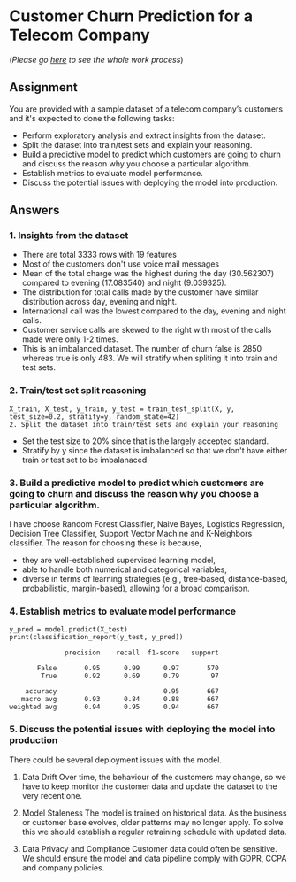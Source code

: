 # Customer Churn Prediction for a Telecom Company

(<i>Please go [here](https://github.com/jojouna/telecom_customer_churn_predict/blob/main/customerChurnPrediction.ipynb) to see the whole work process</i>)

## Assignment
You are provided with a sample dataset of a telecom company’s customers and it's expected to done the following tasks:

- Perform exploratory analysis and extract insights from the dataset.
- Split the dataset into train/test sets and explain your reasoning.
- Build a predictive model to predict which customers are going to churn and discuss the reason why you choose a particular algorithm.
- Establish metrics to evaluate model performance.
- Discuss the potential issues with deploying the model into production.


## Answers
### 1. Insights from the dataset
- There are total 3333 rows with 19 features
- Most of the customers don't use voice mail messages
- Mean of the total charge was the highest during the day (30.562307) compared to evening (17.083540) and night (9.039325).
- The distribution for total calls made by the customer have similar distribution across day, evening and night.
- International call was the lowest compared to the day, evening and night calls.
- Customer service calls are skewed to the right with most of the calls made were only 1-2 times.
- This is an imbalanced dataset. The number of churn false is 2850 whereas true is only 483. We will stratify when spliting it into train and test sets.

### 2. Train/test set split reasoning
```
X_train, X_test, y_train, y_test = train_test_split(X, y, test_size=0.2, stratify=y, random_state=42)
2. Split the dataset into train/test sets and explain your reasoning
```

- Set the test size to 20% since that is the largely accepted standard.
- Stratify by y since the dataset is imbalanced so that we don't have either train or test set to be imbalanaced.

### 3. Build a predictive model to predict which customers are going to churn and discuss the reason why you choose a particular algorithm.
I have choose Random Forest Classifier, Naive Bayes, Logistics Regression, Decision Tree Classifier, Support Vector Machine and K-Neighbors classifier. The reason for choosing these is because,

- they are well-established supervised learning model,
- able to handle both numerical and categorical variables,
- diverse in terms of learning strategies (e.g., tree-based, distance-based, probabilistic, margin-based), allowing for a broad comparison.

### 4. Establish metrics to evaluate model performance

```
y_pred = model.predict(X_test)
print(classification_report(y_test, y_pred))
```
```
              precision    recall  f1-score   support

       False       0.95      0.99      0.97       570
        True       0.92      0.69      0.79        97

    accuracy                           0.95       667
   macro avg       0.93      0.84      0.88       667
weighted avg       0.94      0.95      0.94       667
```

### 5. Discuss the potential issues with deploying the model into production
There could be several deployment issues with the model.

1. Data Drift
Over time, the behaviour of the customers may change, so we have to keep monitor the customer data and update the dataset to the very recent one.

2. Model Staleness
The model is trained on historical data. As the business or customer base evolves, older patterns may no longer apply. To solve this we should establish a regular retraining schedule with updated data.

3. Data Privacy and Compliance
Customer data could often be sensitive. We should ensure the model and data pipeline comply with GDPR, CCPA and company policies.
